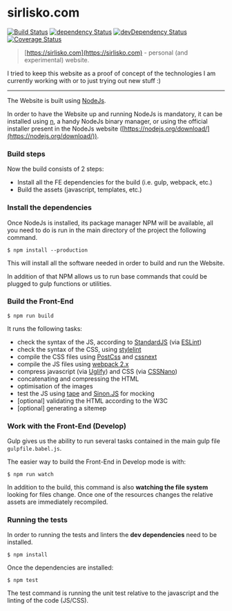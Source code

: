 sirlisko.com
============

 [![Build Status](https://travis-ci.org/sirLisko/sirlisko.com.svg)](https://travis-ci.org/sirLisko/sirlisko.com) [![dependency Status](https://david-dm.org/sirlisko/sirlisko.com/status.svg)](https://david-dm.org/sirlisko/sirlisko.com#info=dependencies) [![devDependency Status](https://david-dm.org/sirlisko/sirlisko.com/dev-status.svg)](https://david-dm.org/sirlisko/sirlisko.com#info=devDependencies) [![Coverage Status](https://coveralls.io/repos/github/sirLisko/sirlisko.com/badge.svg?branch=master)](https://coveralls.io/github/sirLisko/sirlisko.com?branch=master)

> [https://sirlisko.com](https://sirlisko.com) - personal (and experimental) website.

I tried to keep this website as a proof of concept of the technologies I am currently working with or to just trying out new stuff :)

---

The Website is built using [NodeJs](https://nodejs.org/).

In order to have the Website up and running NodeJs is mandatory, it can be installed using [n](https://github.com/tj/n), a handy NodeJs binary manager, or using the official installer present in the NodeJs website ([https://nodejs.org/download/](https://nodejs.org/download/)).

### Build steps
Now the build consists of 2 steps:
- Install all the FE dependencies for the build (i.e. gulp, webpack, etc.)
- Build the assets (javascript, templates, etc.)

### Install the dependencies
Once NodeJs is installed, its package manager NPM will be available, all you need to do is run in the main directory of the project the following command.
```
$ npm install --production
```
This will install all the software needed in order to build and run the Website.

In addition of that NPM allows us to run base commands that could be plugged to gulp functions or utilities.

### Build the Front-End
```
$ npm run build
```
It runs the following tasks:
* check the syntax of the JS, according to [StandardJS](http://standardjs.com/) (via [ESLint](http://eslint.org/))
* check the syntax of the CSS, using [stylelint](https://stylelint.io/)
* compile the CSS files using [PostCss](http://postcss.org/) and [cssnext](http://cssnext.io/)
* compile the JS files using [webpack 2.x](https://webpack.github.io/)
* compress javascript (via [Uglify](https://github.com/mishoo/UglifyJS)) and CSS (via [CSSNano](http://cssnano.co/))
* concatenating and compressing the HTML
* optimisation of the images
* test the JS using [tape](https://github.com/substack/tape) and [Sinon.JS](http://sinonjs.org/) for mocking
* [optional] validating the HTML according to the W3C
* [optional] generating a sitemep


### Work with the Front-End (Develop)
Gulp gives us the ability to run several tasks contained in the main gulp file `gulpfile.babel.js`.

The easier way to build the Front-End in Develop mode is with:
```
$ npm run watch
```

In addition to the build, this command is also **watching the file system** looking for files change. Once one of the resources changes the relative assets are immediately recompiled.

### Running the tests
In order to running the tests and linters the **dev dependencies** need to be installed.
```
$ npm install
```
Once the dependencies are installed:
```
$ npm test
```
The test command is running the unit test relative to the javascript and the linting of the code (JS/CSS).
